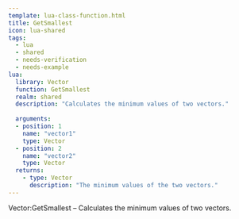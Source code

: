 ```yaml
---
template: lua-class-function.html
title: GetSmallest
icon: lua-shared
tags:
  - lua
  - shared
  - needs-verification
  - needs-example
lua:
  library: Vector
  function: GetSmallest
  realm: shared
  description: "Calculates the minimum values of two vectors."
  
  arguments:
  - position: 1
    name: "vector1"
    type: Vector
  - position: 2
    name: "vector2"
    type: Vector
  returns:
    - type: Vector
      description: "The minimum values of the two vectors."
---
```


<div class="lua__search__keywords">
Vector:GetSmallest &#x2013; Calculates the minimum values of two vectors.
</div>
